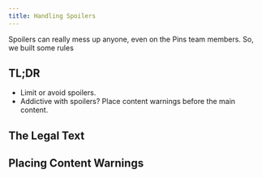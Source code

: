 ```yaml
---
title: Handling Spoilers
---
```

Spoilers can really mess up anyone, even on the Pins team members. So, we built some rules

## TL;DR
- Limit or avoid spoilers.
- Addictive with spoilers? Place content warnings before the main content.

## The Legal Text

## Placing Content Warnings
